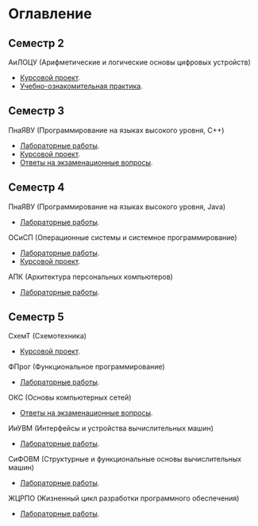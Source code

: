 # Оглавление

## Семестр 2

АиЛОЦУ (Арифметические и логические основы цифровых устройств)
- [Курсовой проект](https://github.com/Qurcaivel/BSUIR/tree/master/2-ALFoDD/Coursework).
- [Учебно-ознакомительная практика](https://github.com/Qurcaivel/BSUIR/tree/master/2-ALFoDD/Individual).

## Семестр 3

ПнаЯВУ (Программирование на языках высокого уровня, C++)
- [Лабораторные работы](https://github.com/Qurcaivel/BSUIR/tree/master/3-PiHLL/Common).
- [Курсовой проект](https://github.com/Qurcaivel/BSUIR/tree/master/3-PiHLL/Coursework).
- [Ответы на экзаменационные вопросы](https://github.com/Qurcaivel/BSUIR/tree/master/3-PiHLL/Exam-answers).

## Семестр 4

ПнаЯВУ (Программирование на языках высокого уровня, Java)
- [Лабораторные работы](https://github.com/Qurcaivel/BSUIR/tree/master/4-PiHLL/Common).

ОСиСП (Операционные системы и системное программирование)
- [Лабораторные работы](https://github.com/Qurcaivel/BSUIR/tree/master/4-OSaSP/Common).
- [Курсовой проект](https://github.com/Qurcaivel/BSUIR/tree/master/4-OSaSP/Coursework).

АПК (Архитектура персональных компьютеров)
- [Лабораторные работы](https://github.com/Qurcaivel/BSUIR/tree/master/4-PCA/Common).

## Семестр 5

СхемТ (Схемотехника)
- [Курсовой проект](https://github.com/onehava/BSUIR/tree/master/5-Electronics/Coursework).

ФПрог (Функциональное программирование)
- [Лабораторные работы](https://github.com/onehava/BSUIR/tree/master/5-FP/Common).

ОКС (Основы компьютерных сетей)
- [Ответы на экзаменационные вопросы](https://github.com/onehava/BSUIR/tree/master/5-FoCN/Exam-answers).

ИиУВМ (Интерфейсы и устройства вычислительных машин)
- [Лабораторные работы](https://github.com/onehava/BSUIR/tree/master/5-IaDoC/Common).

СиФОВМ (Структурные и функциональные основы вычислительных машин)
- [Лабораторные работы](https://github.com/onehava/BSUIR/tree/master/5-SaFFoC/Common).

ЖЦРПО (Жизненный цикл разработки программного обеспечения)
- [Лабораторные работы](https://github.com/onehava/BSUIR/tree/master/5-SDLC/Common).

